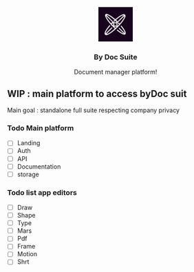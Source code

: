 <div align="center">
  <a href="https://github.com/DocAmz/byDoc">
    <img src="src/assets/logo/picto.png" alt="Logo" width="80" height="80">
  </a>

  <h3 align="center">By Doc Suite</h3>

  <p align="center">
   Document manager platform!
  </p>
</div>

## WIP : main platform to access byDoc suit
Main goal : standalone full suite respecting company privacy

### Todo Main platform
- [ ] Landing
- [ ] Auth
- [ ] API
- [ ] Documentation
- [ ] storage

### Todo list app editors
- [ ] Draw
- [ ] Shape
- [ ] Type
- [ ] Mars
- [ ] Pdf
- [ ] Frame
- [ ] Motion
- [ ] Shrt
